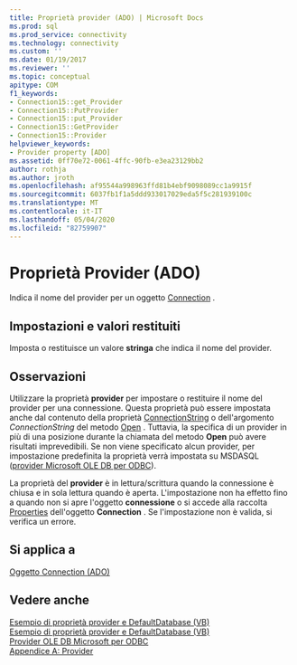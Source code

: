 ```yaml
---
title: Proprietà provider (ADO) | Microsoft Docs
ms.prod: sql
ms.prod_service: connectivity
ms.technology: connectivity
ms.custom: ''
ms.date: 01/19/2017
ms.reviewer: ''
ms.topic: conceptual
apitype: COM
f1_keywords:
- Connection15::get_Provider
- Connection15::PutProvider
- Connection15::put_Provider
- Connection15::GetProvider
- Connection15::Provider
helpviewer_keywords:
- Provider property [ADO]
ms.assetid: 0ff70e72-0061-4ffc-90fb-e3ea23129bb2
author: rothja
ms.author: jroth
ms.openlocfilehash: af95544a998963ffd81b4ebf9098089cc1a9915f
ms.sourcegitcommit: 6037fb1f1a5ddd933017029eda5f5c281939100c
ms.translationtype: MT
ms.contentlocale: it-IT
ms.lasthandoff: 05/04/2020
ms.locfileid: "82759907"
---
```

# <a name="provider-property-ado"></a>Proprietà Provider (ADO)
Indica il nome del provider per un oggetto [Connection](../../../ado/reference/ado-api/connection-object-ado.md) .  
  
## <a name="settings-and-return-values"></a>Impostazioni e valori restituiti  
 Imposta o restituisce un valore **stringa** che indica il nome del provider.  
  
## <a name="remarks"></a>Osservazioni  
 Utilizzare la proprietà **provider** per impostare o restituire il nome del provider per una connessione. Questa proprietà può essere impostata anche dal contenuto della proprietà [ConnectionString](../../../ado/reference/ado-api/connectionstring-property-ado.md) o dell'argomento *ConnectionString* del metodo [Open](../../../ado/reference/ado-api/open-method-ado-connection.md) . Tuttavia, la specifica di un provider in più di una posizione durante la chiamata del metodo **Open** può avere risultati imprevedibili. Se non viene specificato alcun provider, per impostazione predefinita la proprietà verrà impostata su MSDASQL ([provider Microsoft OLE DB per ODBC](../../../ado/guide/appendixes/microsoft-ole-db-provider-for-odbc.md)).  
  
 La proprietà del **provider** è in lettura/scrittura quando la connessione è chiusa e in sola lettura quando è aperta. L'impostazione non ha effetto fino a quando non si apre l'oggetto **connessione** o si accede alla raccolta [Properties](../../../ado/reference/ado-api/properties-collection-ado.md) dell'oggetto **Connection** . Se l'impostazione non è valida, si verifica un errore.  
  
## <a name="applies-to"></a>Si applica a  
 [Oggetto Connection (ADO)](../../../ado/reference/ado-api/connection-object-ado.md)  
  
## <a name="see-also"></a>Vedere anche  
 [Esempio di proprietà provider e DefaultDatabase (VB)](../../../ado/reference/ado-api/provider-and-defaultdatabase-properties-example-vb.md)   
 [Esempio di proprietà provider e DefaultDatabase (VB)](../../../ado/reference/ado-api/provider-and-defaultdatabase-properties-example-vb.md)   
 [Provider OLE DB Microsoft per ODBC](../../../ado/guide/appendixes/microsoft-ole-db-provider-for-odbc.md)   
 [Appendice A: Provider](../../../ado/guide/appendixes/appendix-a-providers.md)
